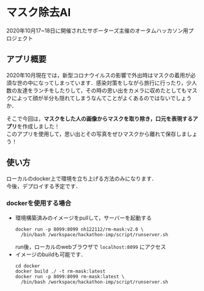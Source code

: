 # マスク除去AI

2020年10月17~18日に開催されたサポーターズ主催のオータムハッカソン用プロジェクト

## アプリ概要

2020年10月現在では，新型コロナウイルスの影響で外出時はマスクの着用が必須な世の中になってしまっています．感染対策をしながら旅行に行ったり，少人数の友達をランチをしたりして，その時の思い出をカメラに収めたとしてもマスクによって顔が半分も隠れてしまうなんてことがよくあるのではないでしょうか．

そこで今回は，**マスクをした人の画像からマスクを取り除き，口元を表現するアプリ**を作成しました！  
このアプリを使用して，思い出とその写真をぜひマスクから離れて保存しましょう！

## 使い方
ローカルのdocker上で環境を立ち上げる方法のみになります．  
今後，デプロイする予定です．

### dockerを使用する場合

- 環境構築済みのイメージをpullして，サーバーを起動する
  ```
  docker run -p 8099:8099 nh122112/rm-mask:v2.0 \
    /bin/bash /workspace/hackathon-imp/script/runserver.sh
  ```
  run後，ローカルのwebブラウザで `localhost:8099` にアクセス
- イメージのbuildも可能です．
  ```
  cd docker
  docker build ./ -t rm-mask:latest
  docker run -p 8099:8099 rm-mask:latest \
    /bin/bash /workspace/hackathon-imp/script/runserver.sh
  ```
